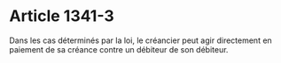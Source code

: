 # Article 1341-3

Dans les cas déterminés par la loi, le créancier peut agir directement en paiement de sa créance contre un débiteur de son débiteur.
